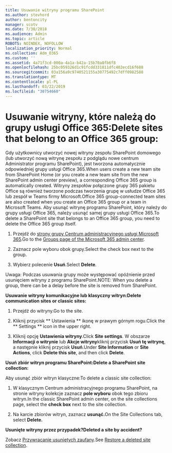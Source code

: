 ```yaml
---
title: Usuwanie witryny programu SharePoint
ms.author: stevhord
author: bentoncity
manager: scotv
ms.date: 7/30/2018
ms.audience: Admin
ms.topic: article
ROBOTS: NOINDEX, NOFOLLOW
localization_priority: Normal
ms.collection: Adm_O365
ms.custom: ''
ms.assetid: 4a71f3cd-000a-4a1a-b42a-15b70a8fb6f8
ms.openlocfilehash: 25bc059326d1c91fcdd331811dfc402ecd16f688
ms.sourcegitcommit: 03a156a9c9740521155a30775492c7dff0982588
ms.translationtype: MT
ms.contentlocale: pl-PL
ms.lasthandoff: 03/22/2019
ms.locfileid: "30754660"
---
```

# <a name="delete-sites-that-belong-to-an-office-365-group"></a><span data-ttu-id="c15c0-102">Usuwanie witryny, które należą do grupy usługi Office 365:</span><span class="sxs-lookup"><span data-stu-id="c15c0-102">Delete sites that belong to an Office 365 group:</span></span>

<span data-ttu-id="c15c0-103">Gdy użytkownicy utworzyć nowej witryny zespołu SharePoint domowego (lub utworzyć nową witrynę zespołu z podglądu nowe centrum Administrator programu SharePoint), jest tworzona automatycznie odpowiedniej grupy usługi Office 365.</span><span class="sxs-lookup"><span data-stu-id="c15c0-103">When users create a new team site from SharePoint Home (or you create a new team site from the new SharePoint admin center preview), a corresponding Office 365 group is automatically created.</span></span> <span data-ttu-id="c15c0-104">Witryny zespołów połączone grupy 365 pakietu Office są również tworzone podczas tworzenia grupę w usłudze Office 365 lub zespół w Teams firmy Microsoft.</span><span class="sxs-lookup"><span data-stu-id="c15c0-104">Office 365 group-connected team sites are also created when you create an Office 365 group or a team in Microsoft Teams.</span></span> <span data-ttu-id="c15c0-105">Aby usunąć witrynę programu SharePoint, który należy do grupy usługi Office 365, należy usunąć samej grupy usługi Office 365.</span><span class="sxs-lookup"><span data-stu-id="c15c0-105">To delete a SharePoint site that belongs to an Office 365 group, you need to delete the Office 365 group itself.</span></span> 
  
1. <span data-ttu-id="c15c0-106">Przejdź do [strony grupy Centrum administracyjnego usługi Microsoft 365](https://portal.office.com/adminportal/home#/groups).</span><span class="sxs-lookup"><span data-stu-id="c15c0-106">Go to the [Groups page of the Microsoft 365 admin center](https://portal.office.com/adminportal/home#/groups).</span></span>
    
2. <span data-ttu-id="c15c0-107">Zaznacz pole wyboru obok grupy.</span><span class="sxs-lookup"><span data-stu-id="c15c0-107">Select the check box next to the group.</span></span>
    
3. <span data-ttu-id="c15c0-108">Wybierz polecenie **Usuń**.</span><span class="sxs-lookup"><span data-stu-id="c15c0-108">Select **Delete**.</span></span>
    
<span data-ttu-id="c15c0-109">Uwaga: Podczas usuwania grupy może występować opóźnienie przed usunięciem witryny z programu SharePoint.</span><span class="sxs-lookup"><span data-stu-id="c15c0-109">NOTE: When you delete a group, there can be a delay before the site is removed from SharePoint.</span></span>
  
<span data-ttu-id="c15c0-110">**Usuwanie witryny komunikacyjne lub klasyczny witryn:**</span><span class="sxs-lookup"><span data-stu-id="c15c0-110">**Delete communication sites or classic sites:**</span></span>

1. <span data-ttu-id="c15c0-111">Przejdź do witryny.</span><span class="sxs-lookup"><span data-stu-id="c15c0-111">Go to the site.</span></span>
  
2. <span data-ttu-id="c15c0-112">Kliknij przycisk \*\* Ustawienia \*\* ikonę w prawym górnym rogu.</span><span class="sxs-lookup"><span data-stu-id="c15c0-112">Click the \*\* Settings \*\* icon in the upper right.</span></span> 
  
3. <span data-ttu-id="c15c0-113">Kliknij opcję **Ustawienia witryny**.</span><span class="sxs-lookup"><span data-stu-id="c15c0-113">Click **Site settings**.</span></span> <span data-ttu-id="c15c0-114">W obszarze **Informacji o witrynie** lub **Akcje witryny**kliknij przycisk **Usuń tę witrynę**, a następnie kliknij przycisk **Usuń**.</span><span class="sxs-lookup"><span data-stu-id="c15c0-114">Under **Site Information** or **Site Actions**, click **Delete this site**, and then click **Delete**.</span></span>
  
<span data-ttu-id="c15c0-115">**Usuń zbiór witryn programu SharePoint:**</span><span class="sxs-lookup"><span data-stu-id="c15c0-115">**Delete a SharePoint site collection:**</span></span>

<span data-ttu-id="c15c0-116">Aby usunąć zbiór witryn klasyczne:</span><span class="sxs-lookup"><span data-stu-id="c15c0-116">To delete a classic site collection:</span></span>
  
1. <span data-ttu-id="c15c0-117">W klasycznym Centrum administracyjnego programu SharePoint, na stronie witryny kolekcje zaznacz **pole wyboru** obok tego zbioru witryn.</span><span class="sxs-lookup"><span data-stu-id="c15c0-117">In the classic SharePoint admin center, on the site collections page, select the **check box** next to the site collection.</span></span> 
    
2. <span data-ttu-id="c15c0-118">Na karcie zbiorów witryn, zaznacz **usunąć.**</span><span class="sxs-lookup"><span data-stu-id="c15c0-118">On the Site Collections tab, select **Delete.**</span></span>
    
<span data-ttu-id="c15c0-119">**Usunięte witryny przez przypadek?**</span><span class="sxs-lookup"><span data-stu-id="c15c0-119">**Deleted a site by accident?**</span></span>

<span data-ttu-id="c15c0-120">Zobacz [Przywracanie usuniętych zaufany](https://go.microsoft.com/fwlink/?linkid=867660).</span><span class="sxs-lookup"><span data-stu-id="c15c0-120">See [Restore a deleted site collection](https://go.microsoft.com/fwlink/?linkid=867660).</span></span>
  

